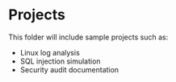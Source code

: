 # Projects

This folder will include sample projects such as:
- Linux log analysis
- SQL injection simulation
- Security audit documentation

